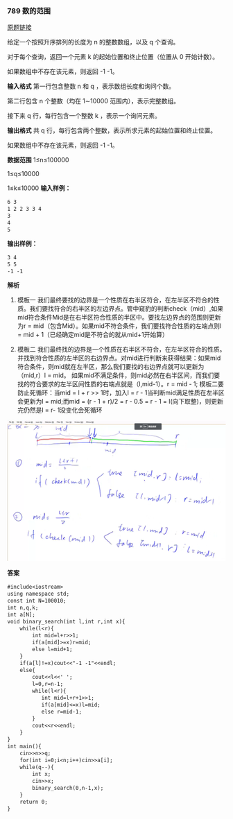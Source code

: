 ### 789 数的范围
[原题链接](https://www.acwing.com/problem/content/791/)

给定一个按照升序排列的长度为 n
 的整数数组，以及 q
 个查询。

对于每个查询，返回一个元素 k
 的起始位置和终止位置（位置从 0
 开始计数）。

如果数组中不存在该元素，则返回 -1 -1。

**输入格式**
第一行包含整数 n
 和 q
，表示数组长度和询问个数。

第二行包含 n
 个整数（均在 1∼10000
 范围内），表示完整数组。

接下来 q
 行，每行包含一个整数 k
，表示一个询问元素。

**输出格式**
共 q
 行，每行包含两个整数，表示所求元素的起始位置和终止位置。

如果数组中不存在该元素，则返回 -1 -1。

**数据范围**
1≤n≤100000

1≤q≤10000

1≤k≤10000
**输入样例：**
```
6 3
1 2 2 3 3 4
3
4
5
```
**输出样例：**
```
3 4
5 5
-1 -1
```
**解析**
1.  模板一
我们最终要找的边界是一个性质在右半区符合，在左半区不符合的性质。我们要找符合的右半区的左边界点。管中窥豹的判断check（mid）,如果mid符合条件Mid是在右半区符合性质的半区中。要找左边界点的范围则更新为r = mid（包含Mid）。如果mid不符合条件，我们要找符合性质的左端点则l = mid + 1（已经确定mid是不符合的就从mid+1开始算）

2.  模板二
我们最终找的边界是一个性质在右半区不符合，在左半区符合的性质。并找到符合性质的左半区的右边界点。对mid进行判断来获得结果：如果mid符合条件，则mid就在左半区，那么我们要找的右边界点就可以更新为（mid,r）l = mid。
如果mid不满足条件，则mid必然在右半区间，而我们要找的符合要求的左半区间性质的右端点就是（l,mid-1）。r = mid - 1;
模板二要防止死循环：当mid = l + r >> 1时，加入l = r - 1当判断mid满足性质在左半区会更新为l = mid;而mid = (r - 1 + r)/2 = r - 0.5 = r - 1 = l(向下取整)，则更新完仍然是l = r- 1没变化会死循环

![tu](789.png)


**答案**
```
#include<iostream>
using namespace std;
const int N=100010;
int n,q,k;
int a[N];
void binary_search(int l,int r,int x){
    while(l<r){
        int mid=l+r>>1;
        if(a[mid]>=x)r=mid;
        else l=mid+1;
    }
    if(a[l]!=x)cout<<"-1 -1"<<endl;
    else{
        cout<<l<<' ';
        l=0,r=n-1;
        while(l<r){
           int mid=l+r+1>>1;
           if(a[mid]<=x)l=mid;
           else r=mid-1;
        }
        cout<<r<<endl;
    }
}
int main(){
    cin>>n>>q;
    for(int i=0;i<n;i++)cin>>a[i];
    while(q--){
        int x;
        cin>>x;
        binary_search(0,n-1,x);
    }
    return 0;
}
```
